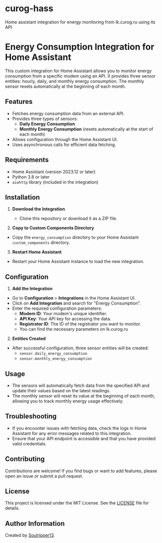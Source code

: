# curog-hass
Home assistant integration for energy monitoring from lk.curog.ru using its API
# Energy Consumption Integration for Home Assistant

This custom integration for Home Assistant allows you to monitor energy consumption from a specific modem using an API. It provides three sensor entities: hourly, daily, and monthly energy consumption. The monthly sensor resets automatically at the beginning of each month.

## Features

- Fetches energy consumption data from an external API.
- Provides three types of sensors:
  - **Daily Energy Consumption**
  - **Monthly Energy Consumption** (resets automatically at the start of each month)
- Allows configuration through the Home Assistant UI.
- Uses asynchronous calls for efficient data fetching.

## Requirements

- Home Assistant (version 2023.12 or later)
- Python 3.8 or later
- `aiohttp` library (included in the integration)

## Installation

1. **Download the Integration**
   - Clone this repository or download it as a ZIP file.

2. **Copy to Custom Components Directory**
- Copy the `energy_consumption` directory to your Home Assistant `custom_components` directory.


3. **Restart Home Assistant**
- Restart your Home Assistant instance to load the new integration.

## Configuration

1. **Add the Integration**
- Go to **Configuration** > **Integrations** in the Home Assistant UI.
- Click on **Add Integration** and search for "Energy Consumption".
- Enter the required configuration parameters:
  - **Modem ID**: Your modem's unique identifier.
  - **API Key**: Your API key for accessing the data.
  - **Registrator ID**: The ID of the registrator you want to monitor.
  - You can find the necessary parameters on lk.curog.ru
    


2. **Entities Created**
- After successful configuration, three sensor entities will be created:
  - `sensor.daily_energy_consumption`
  - `sensor.monthly_energy_consumption`

## Usage

- The sensors will automatically fetch data from the specified API and update their values based on the latest readings.
- The monthly sensor will reset its value at the beginning of each month, allowing you to track monthly energy usage effectively.

## Troubleshooting

- If you encounter issues with fetching data, check the logs in Home Assistant for any error messages related to this integration.
- Ensure that your API endpoint is accessible and that you have provided valid credentials.

## Contributing

Contributions are welcome! If you find bugs or want to add features, please open an issue or submit a pull request.

## License

This project is licensed under the MIT License. See the [LICENSE](LICENSE) file for details.

## Author Information

Created by [Soulripper13](https://github.com/soulripper13).



